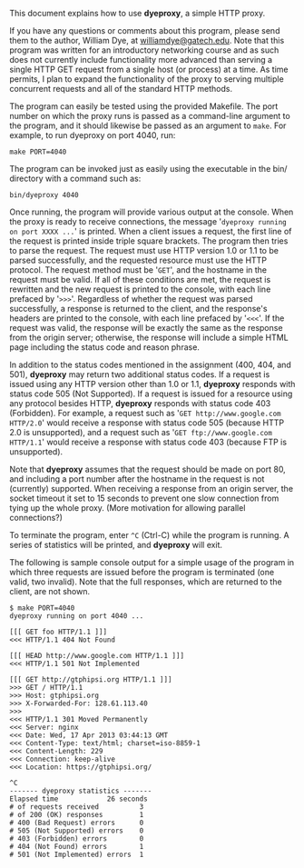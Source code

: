 This document explains how to use **dyeproxy**, a simple HTTP proxy.

If you have any questions or comments about this program, please send them to the author,
William Dye, at <williamdye@gatech.edu>. Note that this program was written for an 
introductory networking course and as such does not currently include functionality more 
advanced than serving a single HTTP GET request from a single host (or process) at a time. 
As time permits, I plan to expand the functionality of the proxy to serving multiple 
concurrent requests and all of the standard HTTP methods.

The program can easily be tested using the provided Makefile. The port number on which the
proxy runs is passed as a command-line argument to the program, and it should likewise be
passed as an argument to `make`. For example, to run dyeproxy on port 4040, run:

`make PORT=4040`

The program can be invoked just as easily using the executable in the bin/ directory with
a command such as:

`bin/dyeproxy 4040`

Once running, the program will provide various output at the console. When the proxy is 
ready to receive connections, the message '`dyeproxy running on port XXXX ...`' is printed.
When a client issues a request, the first line of the request is printed inside triple square
brackets. The program then tries to parse the request. The request must use HTTP version
1.0 or 1.1 to be parsed successfully, and the requested resource must use the HTTP protocol.
The request method must be '`GET`', and the hostname in the request must be valid. If all of
these conditions are met, the request is rewritten and the new request is printed to the 
console, with each line prefaced by '`>>>`'. Regardless of whether the request was parsed 
successfully, a response is returned to the client, and the response's headers are printed
to the console, with each line prefaced by '`<<<`'. If the request was valid, the response 
will be exactly the same as the response from the origin server; otherwise, the response 
will include a simple HTML page including the status code and reason phrase.

In addition to the status codes mentioned in the assignment (400, 404, and 501), **dyeproxy** 
may return two additional status codes. If a request is issued using any HTTP version other
than 1.0 or 1.1, **dyeproxy** responds with status code 505 (Not Supported). If a request is 
issued for a resource using any protocol besides HTTP, **dyeproxy** responds with status code
403 (Forbidden). For example, a request such as '`GET http://www.google.com HTTP/2.0`' would
receive a response with status code 505 (because HTTP 2.0 is unsupported), and a request 
such as '`GET ftp://www.google.com HTTP/1.1`' would receive a response with status code 403
(because FTP is unsupported).

Note that **dyeproxy** assumes that the request should be made on port 80, and including a 
port number after the hostname in the request is not (currently) supported. When receiving 
a response from an origin server, the socket timeout it set to 15 seconds to prevent one 
slow connection from tying up the whole proxy. (More motivation for allowing parallel 
connections?)

To terminate the program, enter `^C` (Ctrl-C) while the program is running. A series of 
statistics will be printed, and **dyeproxy** will exit.

The following is sample console output for a simple usage of the program in which three
requests are issued before the program is terminated (one valid, two invalid). Note that
the full responses, which are returned to the client, are not shown.


	$ make PORT=4040
	dyeproxy running on port 4040 ...
	
	[[[ GET foo HTTP/1.1 ]]]
	<<< HTTP/1.1 404 Not Found
	
	[[[ HEAD http://www.google.com HTTP/1.1 ]]]
	<<< HTTP/1.1 501 Not Implemented
	
	[[[ GET http://gtphipsi.org HTTP/1.1 ]]]
	>>> GET / HTTP/1.1
	>>> Host: gtphipsi.org
	>>> X-Forwarded-For: 128.61.113.40
	>>>
	<<< HTTP/1.1 301 Moved Permanently
	<<< Server: nginx
	<<< Date: Wed, 17 Apr 2013 03:44:13 GMT
	<<< Content-Type: text/html; charset=iso-8859-1
	<<< Content-Length: 229
	<<< Connection: keep-alive
	<<< Location: https://gtphipsi.org/
	
	^C
	------- dyeproxy statistics -------
	Elapsed time			26 seconds
	# of requests received			3
	# of 200 (OK) responses			1
	# 400 (Bad Request) errors		0
	# 505 (Not Supported) errors	0
	# 403 (Forbidden) errors		0
	# 404 (Not Found) errors		1
	# 501 (Not Implemented) errors	1
